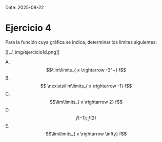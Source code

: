 Date: 2025-08-22

# Ejercicio 4

 
Para la función cuya gráfica se indica, determinar los limites siguientes:

[[../_img/ejercicio1d.png]]

A.   $$\lim\limits_{ x \rightarrow  -3^+}  f$$ 
B.   $$ \nexists\lim\limits_{ x \rightarrow  -1}  f$$ 
C.   $$\lim\limits_{ x \rightarrow  2}  f$$ 
D.   $$ f(-1); \  f(2)$$ 
E.   $$\lim\limits_{ x \rightarrow  \infty}  f$$ 
